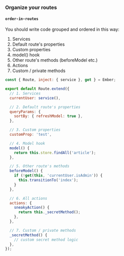 ### Organize your routes

#### `order-in-routes`

You should write code grouped and ordered in this way:

1. Services
2. Default route's properties
3. Custom properties
4. model() hook
5. Other route's methods (beforeModel etc.)
6. Actions
7. Custom / private methods

```javascript
const { Route, inject: { service }, get } = Ember;

export default Route.extend({
  // 1. Services
  currentUser: service(),

  // 2. Default route's properties
  queryParams: {
    sortBy: { refreshModel: true },
  },

  // 3. Custom properties
  customProp: 'test',

  // 4. Model hook
  model() {
    return this.store.findAll('article');
  },

  // 5. Other route's methods
  beforeModel() {
    if (!get(this, 'currentUser.isAdmin')) {
      this.transitionTo('index');
    }
  },

  // 6. All actions
  actions: {
    sneakyAction() {
      return this._secretMethod();
    },
  },

  // 7. Custom / private methods
  _secretMethod() {
    // custom secret method logic
  },
});
```
